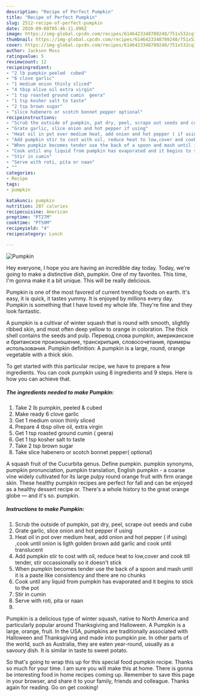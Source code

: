 ```yaml
---
description: "Recipe of Perfect Pumpkin"
title: "Recipe of Perfect Pumpkin"
slug: 2512-recipe-of-perfect-pumpkin
date: 2020-09-08T05:46:11.096Z
image: https://img-global.cpcdn.com/recipes/6146423348789248/751x532cq70/pumpkin-recipe-main-photo.jpg
thumbnail: https://img-global.cpcdn.com/recipes/6146423348789248/751x532cq70/pumpkin-recipe-main-photo.jpg
cover: https://img-global.cpcdn.com/recipes/6146423348789248/751x532cq70/pumpkin-recipe-main-photo.jpg
author: Jackson Moss
ratingvalue: 5
reviewcount: 12
recipeingredient:
- "2 lb pumpkin peeled  cubed"
- "6 clove garlic"
- "1 medium onion thinly sliced"
- "4 tbsp olive oil extra virgin"
- "1 tsp roasted ground cumin  geera"
- "1 tsp kosher salt to taste"
- "2 tsp brown sugar"
- "slice habenero or scotch bonnet pepper optional"
recipeinstructions:
- "Scrub the outside of pumpkin, pat dry, peel, scrape out seeds and cube"
- "Grate garlic, slice onion and hot pepper if using"
- "Heat oil in pot over medium heat, add onion and hot pepper ( if using) ,cook until onion is ligth golden brown add garlic and cook until translucent"
- "Add pumpkin stir to cost with oil, reduce heat to low,cover and cook till tender, stir occassionally so it doesn&#39;t stick"
- "When pumpkin becomes tender use the back of a spoon and mash until it is a paste like consistency and there are no chunks"
- "Cook until any liquid from pumpkin has evaporated and it begins to stick to the pot"
- "Stir in cumin"
- "Serve with roti, pita or naan"
- ""
categories:
- Recipe
tags:
- pumpkin

katakunci: pumpkin 
nutrition: 287 calories
recipecuisine: American
preptime: "PT27M"
cooktime: "PT50M"
recipeyield: "4"
recipecategory: Lunch

---
```



![Pumpkin](https://img-global.cpcdn.com/recipes/6146423348789248/751x532cq70/pumpkin-recipe-main-photo.jpg)

Hey everyone, I hope you are having an incredible day today. Today, we're going to make a distinctive dish, pumpkin. One of my favorites. This time, I'm gonna make it a bit unique. This will be really delicious.

Pumpkin is one of the most favored of current trending foods on earth. It's easy, it is quick, it tastes yummy. It is enjoyed by millions every day. Pumpkin is something that I have loved my whole life. They're fine and they look fantastic.

A pumpkin is a cultivar of winter squash that is round with smooth, slightly ribbed skin, and most often deep yellow to orange in coloration. The thick shell contains the seeds and pulp. Перевод слова pumpkin, американское и британское произношение, транскрипция, словосочетания, примеры использования. Pumpkin definition: A pumpkin is a large, round, orange vegetable with a thick skin.


To get started with this particular recipe, we have to prepare a few ingredients. You can cook pumpkin using 8 ingredients and 9 steps. Here is how you can achieve that.

<!--inarticleads1-->

##### The ingredients needed to make Pumpkin:

1. Take 2 lb pumpkin, peeled &amp; cubed
1. Make ready 6 clove garlic
1. Get 1 medium onion thinly sliced
1. Prepare 4 tbsp olive oil, extra virgin
1. Get 1 tsp roasted ground cumin ( geera)
1. Get 1 tsp kosher salt to taste
1. Take 2 tsp brown sugar
1. Take slice habenero or scotch bonnet pepper( optional)


A squash fruit of the Cucurbita genus. Define pumpkin. pumpkin synonyms, pumpkin pronunciation, pumpkin translation, English pumpkin - a coarse vine widely cultivated for its large pulpy round orange fruit with firm orange skin. These healthy pumpkin recipes are perfect for fall and can be enjoyed as a healthy dessert recipe or. There&#39;s a whole history to the great orange globe — and it&#39;s so. pumpkin. 

<!--inarticleads2-->

##### Instructions to make Pumpkin:

1. Scrub the outside of pumpkin, pat dry, peel, scrape out seeds and cube
1. Grate garlic, slice onion and hot pepper if using
1. Heat oil in pot over medium heat, add onion and hot pepper ( if using) ,cook until onion is ligth golden brown add garlic and cook until translucent
1. Add pumpkin stir to cost with oil, reduce heat to low,cover and cook till tender, stir occassionally so it doesn&#39;t stick
1. When pumpkin becomes tender use the back of a spoon and mash until it is a paste like consistency and there are no chunks
1. Cook until any liquid from pumpkin has evaporated and it begins to stick to the pot
1. Stir in cumin
1. Serve with roti, pita or naan
1. 


Pumpkin is a delicious type of winter squash, native to North America and particularly popular around Thanksgiving and Halloween. A Pumpkin is a large, orange, fruit. In the USA, pumpkins are traditionally associated with Halloween and Thanksgiving and made into pumpkin pie. In other parts of the world, such as Australia, they are eaten year-round, usually as a savoury dish. It is similar in taste to sweet potato. 

So that's going to wrap this up for this special food pumpkin recipe. Thanks so much for your time. I am sure you will make this at home. There is gonna be interesting food in home recipes coming up. Remember to save this page in your browser, and share it to your family, friends and colleague. Thanks again for reading. Go on get cooking!
